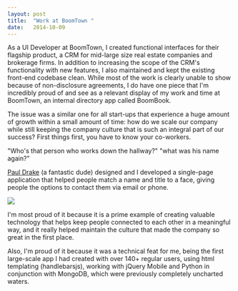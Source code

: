 ```yaml
---
layout: post
title:  "Work at BoomTown "
date:   2014-10-09 
---
```


As a UI Developer at BoomTown, I created functional interfaces for their flagship product, a CRM for mid-large size real estate companies and brokerage firms. In addition to increasing the scope of the CRM's functionality with new features, I also maintained and kept the existing front-end codebase clean. While most of the work is clearly unable to show because of non-disclosure agreements, I do have one piece that I'm incredibly proud of and see as a relevant display of my work and time at BoomTown, an internal directory app called BoomBook.


The issue was a similar one for all start-ups that experience a huge amount of growth within a small amount of time: how do we scale our company while still keeping the company culture that is such an integral part of our success? First things first, you have to know your co-workers.

"Who's that person who works down the hallway?"
"what was his name again?"

[Paul Drake](http://www.drakedesign.co/) (a fantastic dude) designed and I developed a single-page application that helped people match a name and title to a face, giving people the options to contact them via email or phone.

<a href="{{ site.baseurl }}/assets/img/boomtown/screens.png"><img src="{{ site.baseurl }}/assets/img/boomtown/screens.png"></a>


I'm most proud of it because it is a prime example of creating valuable technology that helps keep people connected to each other in a meaningful way, and it really helped maintain the culture that made the company so great in the first place.

Also, I'm proud of it because it was a technical feat for me, being the first large-scale app I had created with over 140+ regular users, using html templating (handlebarsjs), working with jQuery Mobile and Python in conjunction with MongoDB, which were previously completely uncharted waters.


